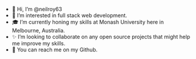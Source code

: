 - 👋 Hi, I’m @neilroy63
- 👀 I’m interested in full stack web development. 
- 🎓 I’m currently honing my skills at Monash University here in Melbourne, Australia.  
- ✨ I’m looking to collaborate on any open source projects that might help me improve my skills. 
- 🤙 You can reach me on my Github. 

<!---
neilroy63/neilroy63 is a ✨ special ✨ repository because its `README.md` (this file) appears on your GitHub profile.
You can click the Preview link to take a look at your changes.
--->
